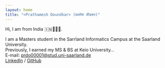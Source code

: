 ```yaml
---
layout: home
title: "<Prathamesh Doundkar> (प्रथमेश दौंडकर)"
---
```


Hi, I am **<Your Name>** from India 🇮🇳🍛🏏🎉.

I am a Masters student in the Sarrland Informatics Campus at the Saarland University.  
Previously, I earned my MS & BS at Keio University…  
E-mail: prdo00001@stud.uni-saarland.de  
[LinkedIn](#) / [GitHub](#)
